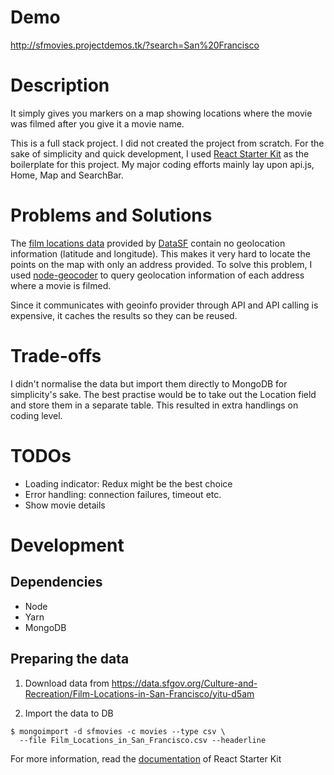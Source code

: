 # Demo

http://sfmovies.projectdemos.tk/?search=San%20Francisco

# Description

It simply gives you markers on a map showing locations where the movie was filmed after you give it a movie name.

This is a full stack project. I did not created the project from scratch. For the sake of simplicity and quick development, I used [React Starter Kit](https://github.com/kriasoft/react-starter-kit) as the boilerplate for this project. My major coding efforts mainly lay upon api.js, Home, Map and SearchBar.

# Problems and Solutions

The [film locations data](https://data.sfgov.org/Arts-Culture-and-Recreation-/Film-Locations-in-San-Francisco/yitu-d5am) provided by [DataSF](http://www.datasf.org/) contain no geolocation information (latitude and longitude). This makes it very hard to locate the points on the map with only an address provided. To solve this problem, I used [node-geocoder](https://github.com/nchaulet/node-geocoder) to query geolocation information of each address where a movie is filmed.

Since it communicates with geoinfo provider through API and API calling is expensive, it caches the results so they can be reused.

# Trade-offs

I didn't normalise the data but import them directly to MongoDB for simplicity's sake. The best practise would be to take out the Location field and store them in a separate table. This resulted in extra handlings on coding level.

# TODOs

* Loading indicator: Redux might be the best choice
* Error handling: connection failures, timeout etc.
* Show movie details

# Development

## Dependencies

* Node
* Yarn
* MongoDB

## Preparing the data

1. Download data from
   https://data.sfgov.org/Culture-and-Recreation/Film-Locations-in-San-Francisco/yitu-d5am

2. Import the data to DB

```
$ mongoimport -d sfmovies -c movies --type csv \
  --file Film_Locations_in_San_Francisco.csv --headerline
```

For more information, read the [documentation](https://github.com/kriasoft/react-starter-kit) of React Starter Kit
